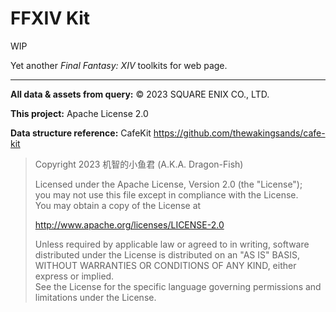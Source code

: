 # FFXIV Kit

WIP

Yet another _Final Fantasy: XIV_ toolkits for web page.

---

**All data & assets from query:** &copy; 2023 SQUARE ENIX CO., LTD.

**This project:** Apache License 2.0

**Data structure reference:** CafeKit https://github.com/thewakingsands/cafe-kit

> Copyright 2023 机智的小鱼君 (A.K.A. Dragon-Fish)
>
> Licensed under the Apache License, Version 2.0 (the "License");<br>
> you may not use this file except in compliance with the License.<br>
> You may obtain a copy of the License at
>
> http://www.apache.org/licenses/LICENSE-2.0
>
> Unless required by applicable law or agreed to in writing, software<br>
> distributed under the License is distributed on an "AS IS" BASIS,<br>
> WITHOUT WARRANTIES OR CONDITIONS OF ANY KIND, either express or implied.<br>
> See the License for the specific language governing permissions and<br>
> limitations under the License.
